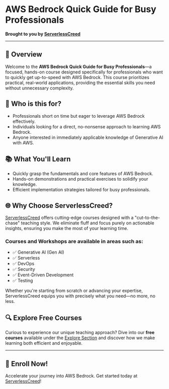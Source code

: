 # AWS Bedrock Quick Guide for Busy Professionals

**Brought to you by [ServerlessCreed](https://www.academy.serverlesscreed.com/)**

---

## 🚀 Overview

Welcome to the **AWS Bedrock Quick Guide for Busy Professionals**—a focused, hands-on course designed specifically for professionals who want to quickly get up-to-speed with AWS Bedrock. This course prioritizes practical, real-world applications, providing the essential skills you need without unnecessary complexity.

## 🎯 Who is this for?

- Professionals short on time but eager to leverage AWS Bedrock effectively.
- Individuals looking for a direct, no-nonsense approach to learning AWS Bedrock.
- Anyone interested in immediately applicable knowledge of Generative AI with AWS.

## 📚 What You'll Learn

- Quickly grasp the fundamentals and core features of AWS Bedrock.
- Hands-on demonstrations and practical exercises to solidify your knowledge.
- Efficient implementation strategies tailored for busy professionals.

## 🌐 Why Choose ServerlessCreed?

[ServerlessCreed](https://www.academy.serverlesscreed.com/) offers cutting-edge courses designed with a "cut-to-the-chase" teaching style. We eliminate fluff and focus purely on actionable insights, ensuring you make the most of your learning time.

### Courses and Workshops are available in areas such as:

- ✅ Generative AI (Gen AI)
- ✅ Serverless
- ✅ DevOps
- ✅ Security
- ✅ Event-Driven Development
- ✅ Testing

Whether you're starting from scratch or advancing your expertise, ServerlessCreed equips you with precisely what you need—no more, no less.

## 🔍 Explore Free Courses

Curious to experience our unique teaching approach? Dive into our **free courses** available under the [Explore Section](https://www.academy.serverlesscreed.com/) and discover how we make learning both efficient and enjoyable.

---

## 📌 Enroll Now!

Accelerate your journey into AWS Bedrock. Get started today at [ServerlessCreed](https://www.academy.serverlesscreed.com/)!
